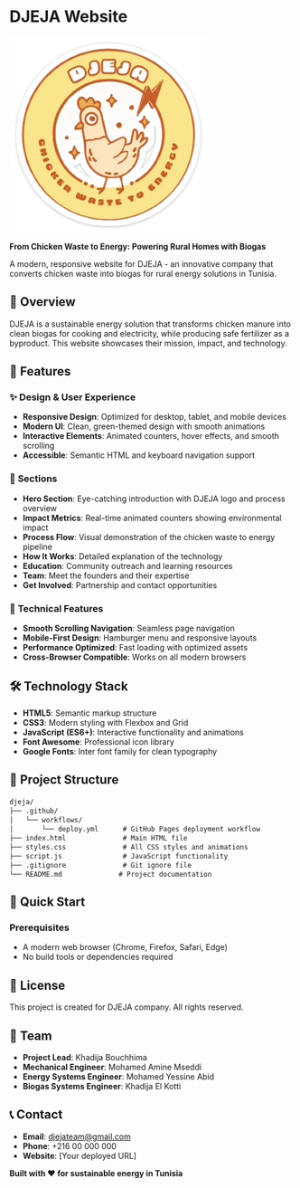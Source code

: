 # DJEJA Website

![DJEJA Logo](assets/djeja-logo.png)

**From Chicken Waste to Energy: Powering Rural Homes with Biogas**

A modern, responsive website for DJEJA - an innovative company that converts chicken waste into biogas for rural energy solutions in Tunisia.

## 🌟 Overview

DJEJA is a sustainable energy solution that transforms chicken manure into clean biogas for cooking and electricity, while producing safe fertilizer as a byproduct. This website showcases their mission, impact, and technology.

## 🚀 Features

### ✨ **Design & User Experience**
- **Responsive Design**: Optimized for desktop, tablet, and mobile devices
- **Modern UI**: Clean, green-themed design with smooth animations
- **Interactive Elements**: Animated counters, hover effects, and smooth scrolling
- **Accessible**: Semantic HTML and keyboard navigation support

### 📱 **Sections**
- **Hero Section**: Eye-catching introduction with DJEJA logo and process overview
- **Impact Metrics**: Real-time animated counters showing environmental impact
- **Process Flow**: Visual demonstration of the chicken waste to energy pipeline
- **How It Works**: Detailed explanation of the technology
- **Education**: Community outreach and learning resources
- **Team**: Meet the founders and their expertise
- **Get Involved**: Partnership and contact opportunities

### 🔧 **Technical Features**
- **Smooth Scrolling Navigation**: Seamless page navigation
- **Mobile-First Design**: Hamburger menu and responsive layouts
- **Performance Optimized**: Fast loading with optimized assets
- **Cross-Browser Compatible**: Works on all modern browsers

## 🛠️ Technology Stack

- **HTML5**: Semantic markup structure
- **CSS3**: Modern styling with Flexbox and Grid
- **JavaScript (ES6+)**: Interactive functionality and animations
- **Font Awesome**: Professional icon library
- **Google Fonts**: Inter font family for clean typography

## 📁 Project Structure

```
djeja/
├── .github/
│   └── workflows/
│       └── deploy.yml      # GitHub Pages deployment workflow
├── index.html              # Main HTML file
├── styles.css              # All CSS styles and animations
├── script.js               # JavaScript functionality
├── .gitignore              # Git ignore file
└── README.md              # Project documentation
```

## 🚀 Quick Start

### Prerequisites
- A modern web browser (Chrome, Firefox, Safari, Edge)
- No build tools or dependencies required

## 📝 License

This project is created for DJEJA company. All rights reserved.

## 👥 Team

- **Project Lead**: Khadija Bouchhima
- **Mechanical Engineer**: Mohamed Amine Mseddi
- **Energy Systems Engineer**: Mohamed Yessine Abid
- **Biogas Systems Engineer**: Khadija El Kotti

## 📞 Contact

- **Email**: djejateam@gmail.com
- **Phone**: +216 00 000 000
- **Website**: [Your deployed URL]


**Built with ❤️ for sustainable energy in Tunisia**
